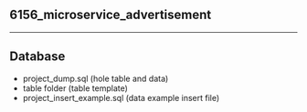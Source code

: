 ## 6156_microservice_advertisement

---

## Database
- project_dump.sql (hole table and data)
- table folder (table template)
- project_insert_example.sql (data example insert file)
